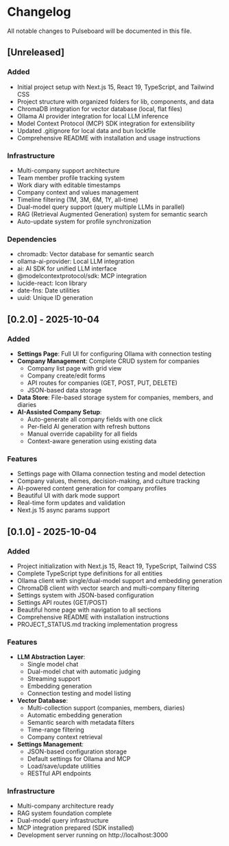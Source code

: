 # Changelog

All notable changes to Pulseboard will be documented in this file.

## [Unreleased]

### Added
- Initial project setup with Next.js 15, React 19, TypeScript, and Tailwind CSS
- Project structure with organized folders for lib, components, and data
- ChromaDB integration for vector database (local, flat files)
- Ollama AI provider integration for local LLM inference
- Model Context Protocol (MCP) SDK integration for extensibility
- Updated .gitignore for local data and bun lockfile
- Comprehensive README with installation and usage instructions

### Infrastructure
- Multi-company support architecture
- Team member profile tracking system
- Work diary with editable timestamps
- Company context and values management
- Timeline filtering (1M, 3M, 6M, 1Y, all-time)
- Dual-model query support (query multiple LLMs in parallel)
- RAG (Retrieval Augmented Generation) system for semantic search
- Auto-update system for profile synchronization

### Dependencies
- chromadb: Vector database for semantic search
- ollama-ai-provider: Local LLM integration
- ai: AI SDK for unified LLM interface
- @modelcontextprotocol/sdk: MCP integration
- lucide-react: Icon library
- date-fns: Date utilities
- uuid: Unique ID generation

## [0.2.0] - 2025-10-04

### Added
- **Settings Page**: Full UI for configuring Ollama with connection testing
- **Company Management**: Complete CRUD system for companies
  - Company list page with grid view
  - Company create/edit forms
  - API routes for companies (GET, POST, PUT, DELETE)
  - JSON-based data storage
- **Data Store**: File-based storage system for companies, members, and diaries
- **AI-Assisted Company Setup**:
  - Auto-generate all company fields with one click
  - Per-field AI generation with refresh buttons
  - Manual override capability for all fields
  - Context-aware generation using existing data

### Features
- Settings page with Ollama connection testing and model detection
- Company values, themes, decision-making, and culture tracking
- AI-powered content generation for company profiles
- Beautiful UI with dark mode support
- Real-time form updates and validation
- Next.js 15 async params support

## [0.1.0] - 2025-10-04

### Added
- Project initialization with Next.js 15, React 19, TypeScript, Tailwind CSS
- Complete TypeScript type definitions for all entities
- Ollama client with single/dual-model support and embedding generation
- ChromaDB client with vector search and multi-company filtering
- Settings system with JSON-based configuration
- Settings API routes (GET/POST)
- Beautiful home page with navigation to all sections
- Comprehensive README with installation instructions
- PROJECT_STATUS.md tracking implementation progress

### Features
- **LLM Abstraction Layer**:
  - Single model chat
  - Dual-model chat with automatic judging
  - Streaming support
  - Embedding generation
  - Connection testing and model listing
- **Vector Database**:
  - Multi-collection support (companies, members, diaries)
  - Automatic embedding generation
  - Semantic search with metadata filters
  - Time-range filtering
  - Company context retrieval
- **Settings Management**:
  - JSON-based configuration storage
  - Default settings for Ollama and MCP
  - Load/save/update utilities
  - RESTful API endpoints

### Infrastructure
- Multi-company architecture ready
- RAG system foundation complete
- Dual-model query infrastructure
- MCP integration prepared (SDK installed)
- Development server running on http://localhost:3000
